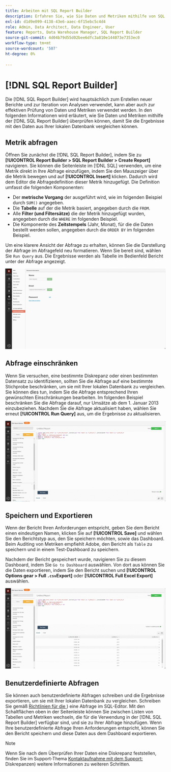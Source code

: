 ```yaml
---
title: Arbeiten mit SQL Report Builder
description: Erfahren Sie, wie Sie Daten und Metriken mithilfe von SQL Report Builder überprüfen können, damit Sie die Ergebnisse mit den Daten aus Ihrer lokalen Datenbank vergleichen können.
exl-id: d1d9e099-4138-43e6-aaec-6f15ebc5c4d4
role: Admin, Data Architect, Data Engineer, User
feature: Reports, Data Warehouse Manager, SQL Report Builder
source-git-commit: 4d04b79d55d02bee6dfc3a810e144073e7353ec0
workflow-type: tm+mt
source-wordcount: '507'
ht-degree: 0%

---
```


# [!DNL SQL Report Builder]

Die [!DNL SQL Report Builder] wird hauptsächlich zum Erstellen neuer Berichte und zur Iteration von Analysen verwendet, kann aber auch zur effektiven Prüfung von Daten und Metriken verwendet werden. In den folgenden Informationen wird erläutert, wie Sie Daten und Metriken mithilfe der [!DNL SQL Report Builder] überprüfen können, damit Sie die Ergebnisse mit den Daten aus Ihrer lokalen Datenbank vergleichen können.

## Metrik abfragen

Öffnen Sie zunächst die [!DNL SQL Report Builder], indem Sie zu **[!UICONTROL Report Builder > SQL Report Builder > Create Report]** navigieren. Sie können die Seitenleiste im [!DNL SQL] verwenden, um eine Metrik direkt in Ihre Abfrage einzufügen, indem Sie den Mauszeiger über die Metrik bewegen und auf **[!UICONTROL Insert]** klicken. Dadurch wird dem Editor die Abfragedefinition dieser Metrik hinzugefügt. Die Definition umfasst die folgenden Komponenten:

- Der **metrische Vorgang** der ausgeführt wird, wie im folgenden Beispiel durch `SUM()` angegeben.
- Die **Tabelle** auf der die Metrik basiert, angegeben durch die `FROM`.
- Alle **Filter (und Filtersätze)** die der Metrik hinzugefügt wurden, angegeben durch die `WHERE` im folgenden Beispiel.
- Die Komponente des **Zeitstempels** (Jahr, Monat), für die die Daten bestellt werden sollen, angegeben durch die `ORDER BY` im folgenden Beispiel.

Um eine klarere Ansicht der Abfrage zu erhalten, können Sie die Darstellung der Abfrage im Abfragefeld neu formatieren. Wenn Sie bereit sind, wählen Sie `Run Query` aus. Die Ergebnisse werden als Tabelle im Bedienfeld Bericht unter der Abfrage angezeigt.

![Animierte Demonstration der Ausführung einer SQL-Abfrage und der Anzeige von Ergebnissen](../../assets/run-query-results.gif)

## Abfrage einschränken

Wenn Sie versuchen, eine bestimmte Diskrepanz oder einen bestimmten Datensatz zu identifizieren, sollten Sie die Abfrage auf eine bestimmte Stichprobe beschränken, um sie mit Ihrer lokalen Datenbank zu vergleichen. Sie können dies tun, indem Sie die Abfrage entsprechend Ihren gewünschten Einschränkungen bearbeiten. Im folgenden Beispiel beschränken Sie die Abfrage darauf, nur Umsätze ab dem 1. Januar 2013 einzubeziehen. Nachdem Sie die Abfrage aktualisiert haben, wählen Sie erneut **[!UICONTROL Run Query]** aus, um die Ergebnisse zu aktualisieren.

![Animierte Demonstration der Einschränkung von Abfragen mit Filtern](../../assets/restricting-query.gif)

## Speichern und Exportieren

Wenn der Bericht Ihren Anforderungen entspricht, geben Sie dem Bericht einen eindeutigen Namen, klicken Sie auf **[!UICONTROL Save]** und wählen Sie den Berichtstyp aus, den Sie speichern möchten, sowie das Dashboard. Beim Auditing von Metriken empfiehlt Adobe, den Bericht als `Table` zu speichern und in einem Test-Dashboard zu speichern.

Nachdem der Bericht gespeichert wurde, navigieren Sie zu diesem Dashboard, indem Sie `Go to Dashboard` auswählen. Von dort aus können Sie die Daten exportieren, indem Sie den Bericht suchen und **[!UICONTROL Options gear > Full `.csv`Export]** oder **[!UICONTROL Full Excel Export]** auswählen.

![Animierte Demonstration zum Exportieren von Dashboard-Daten](../../assets/export-dboard-data.gif)

## Benutzerdefinierte Abfragen

Sie können auch benutzerdefinierte Abfragen schreiben und die Ergebnisse exportieren, um sie mit Ihrer lokalen Datenbank zu vergleichen. Schreiben Sie gemäß [Richtlinien für die ](../../best-practices/optimizing-your-sql-queries.md)) eine Abfrage im SQL-Editor. Mit den Schaltflächen oben in der Seitenleiste können Sie zwischen Listen von Tabellen und Metriken wechseln, die für die Verwendung in der [!DNL SQL Report Builder] verfügbar sind, und sie zu Ihrer Abfrage hinzufügen. Wenn Ihre benutzerdefinierte Abfrage Ihren Anforderungen entspricht, können Sie den Bericht speichern und diese Daten aus dem Dashboard exportieren.

>[!NOTE]
>
>Wenn Sie nach dem Überprüfen Ihrer Daten eine Diskrepanz feststellen, finden Sie im Support-Thema [Kontaktaufnahme mit dem Support: ](https://experienceleague.adobe.com/docs/commerce-knowledge-base/kb/troubleshooting/miscellaneous/mbi-data-discrepancies.html) Diskrepanzen) weitere Informationen zu weiteren Schritten.
